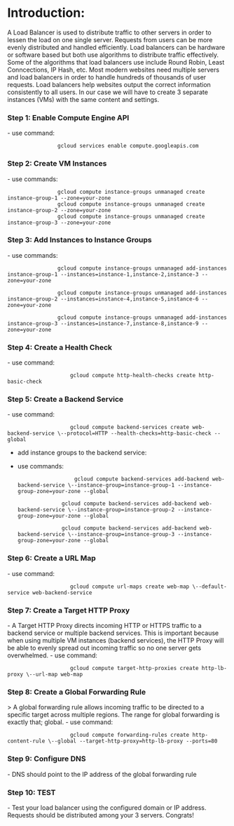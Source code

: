 <h1>Introduction:</h1>

A Load Balancer is used to distribute traffic to other servers in order to lessen the load on one single server. Requests from users can be more evenly distributed and handled efficiently. Load balancers can be hardware or software based but both use algorithms to distribute traffic effectively. Some of the algorithms that load balancers use include Round Robin, Least Conncections, IP Hash, etc. Most modern websites need multiple servers and load balancers in order to handle hundreds of thousands of user requests. Load balancers help websites output the correct information consistently to all users. In our case we will have to create 3 separate instances (VMs) with the same content and settings. 

<h3>Step 1: Enable Compute Engine API</h3>
- use command:			
 
 					gcloud services enable compute.googleapis.com

<h3>Step 2: Create VM Instances</h3>
- use commands: 
 
					gcloud compute instance-groups unmanaged create instance-group-1 --zone=your-zone
					gcloud compute instance-groups unmanaged create instance-group-2 --zone=your-zone
					gcloud compute instance-groups unmanaged create instance-group-3 --zone=your-zone

<h3>Step 3: Add Instances to Instance Groups</h3> 
- use commands:
 
					gcloud compute instance-groups unmanaged add-instances instance-group-1 --instances=instance-1,instance-2,instance-3 --zone=your-zone
	
					gcloud compute instance-groups unmanaged add-instances instance-group-2 --instances=instance-4,instance-5,instance-6 --zone=your-zone

					gcloud compute instance-groups unmanaged add-instances instance-group-3 --instances=instance-7,instance-8,instance-9 --zone=your-zone

<h3>Step 4: Create a Health Check</h3>
- use command: 
					
     					gcloud compute http-health-checks create http-basic-check

<h3>Step 5: Create a Backend Service</h3>
- use command: 
					
     					gcloud compute backend-services create web-backend-service \--protocol=HTTP --health-checks=http-basic-check --global

- add instance groups to the backend service:
- use commands: 
					
     					gcloud compute backend-services add-backend web-backend-service \--instance-group=instance-group-1 --instance-group-zone=your-zone --global

					gcloud compute backend-services add-backend web-backend-service \--instance-group=instance-group-2 --instance-group-zone=your-zone --global

					gcloud compute backend-services add-backend web-backend-service \--instance-group=instance-group-3 --instance-group-zone=your-zone --global

<h3>Step 6: Create a URL Map</h3>
- use command: 
					
     					gcloud compute url-maps create web-map \--default-service web-backend-service

<h3>Step 7: Create a Target HTTP Proxy</h3>
- A Target HTTP Proxy directs incoming HTTP or HTTPS traffic to a backend service or multiple backend services. This is important because when using multiple VM instances (backend services), the HTTP Proxy will be able to evenly spread out incoming traffic so no one server gets overwhelmed. 
- use command: 
					
     					gcloud compute target-http-proxies create http-lb-proxy \--url-map web-map

<h3>Step 8: Create a Global Forwarding Rule</h3>
> A global forwarding rule allows incoming traffic to be directed to a specific target across multiple regions. The range for global forwarding is exactly that; global. 
- use command: 

     					gcloud compute forwarding-rules create http-content-rule \--global --target-http-proxy=http-lb-proxy --ports=80

<h3>Step 9: Configure DNS</h3>
- DNS should point to the IP address of the global forwarding rule 
	
<h3>Step 10: TEST</h3>
- Test your load balancer using the configured domain or IP address. Requests should be distributed among your 3 servers. Congrats!
